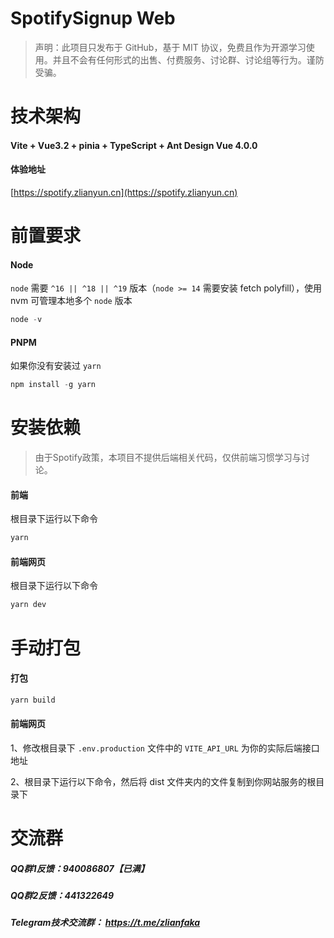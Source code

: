 # SpotifySignup Web

> 声明：此项目只发布于 GitHub，基于 MIT 协议，免费且作为开源学习使用。并且不会有任何形式的出售、付费服务、讨论群、讨论组等行为。谨防受骗。

# 技术架构
#### Vite + Vue3.2 + pinia + TypeScript + Ant Design Vue 4.0.0

#### 体验地址
[https://spotify.zlianyun.cn](https://spotify.zlianyun.cn)

# 前置要求
#### Node
`node` 需要 `^16 || ^18 || ^19` 版本（`node >= 14` 需要安装 fetch polyfill），使用 nvm 可管理本地多个 `node` 版本
```js
node -v
```
#### PNPM
如果你没有安装过 `yarn`
```js
npm install -g yarn
```
# 安装依赖
> 由于Spotify政策，本项目不提供后端相关代码，仅供前端习惯学习与讨论。

#### 前端
根目录下运行以下命令

```js
yarn
```
#### 前端网页
根目录下运行以下命令

```js
yarn dev
```

# 手动打包

#### 打包
```js
yarn build
```

#### 前端网页
1、修改根目录下 `.env.production` 文件中的 `VITE_API_URL` 为你的实际后端接口地址

2、根目录下运行以下命令，然后将 dist 文件夹内的文件复制到你网站服务的根目录下

# 交流群
##### QQ群1反馈：940086807【已满】
##### QQ群2反馈：441322649
##### Telegram技术交流群： https://t.me/zlianfaka
